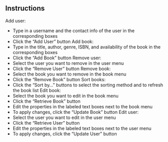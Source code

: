 ## Instructions

Add user:
- Type in a username and the contact info of the user in the corresponding boxes
- Click the “Add User” button
Add book:
- Type in the title, author, genre, ISBN, and availability of the book in the
corresponding boxes
- Click the “Add Book” button
Remove user:
- Select the user you want to remove in the user menu
- Click the “Remove User” button
Remove book:
- Select the book you want to remove in the book menu
- Click the “Remove Book” button
Sort books:
- Click the “Sort by…” buttons to select the sorting method and to refresh the book list
Edit book:
- Select the book you want to edit in the book menu
- Click the “Retrieve Book” button
- Edit the properties in the labeled text boxes next to the book menu
- To apply changes, click the “Update Book” button
Edit user:
- Select the user you want to edit in the user menu
- Click the “Retrieve User” button
- Edit the properties in the labeled text boxes next to the user menu
- To apply changes, click the “Update User” button
